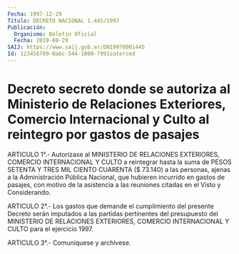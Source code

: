 ```yaml
---
Fecha: 1997-12-29
Título: DECRETO NACIONAL 1.445/1997
Publicación:
  Organismo: Boletín Oficial
  Fecha: 2019-08-29
SAIJ: https://www.saij.gob.ar/DN19970001445
Id: 123456789-0abc-544-1000-7991soterced
---
```

# Decreto secreto donde se autoriza al Ministerio de Relaciones Exteriores, Comercio Internacional y Culto al reintegro por gastos de pasajes

<a id="1"></a>
ARTICULO 1°.- Autorízase al MINISTERIO DE RELACIONES EXTERIORES, COMERCIO INTERNACIONAL Y CULTO a reintegrar hasta la suma de PESOS SETENTA Y TRES MIL CIENTO CUARENTA ($ 73.140) a las personas, ajenas a la Administración Pública Nacional, que hubieren incurrido en gastos de pasajes, con motivo de la asistencia a las reuniones citadas en el Visto y Considerando.

<a id="2"></a>
ARTICULO 2°.- Los gastos que demande el cumplimiento del presente Decreto serán imputados a las partidas pertinentes del presupuesto del MINISTERIO DE RELACIONES EXTERIORES, COMERCIO INTERNACIONAL Y CULTO para el ejercicio 1997.

<a id="3"></a>
ARTICULO 3°.- Comuníquese y archívese.